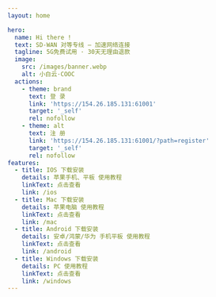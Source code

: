 ```yaml
---
layout: home

hero:
  name: Hi there !
  text: SD-WAN 对等专线 — 加速网络连接
  tagline: 5G免费试用 · 30天无理由退款
  image:
    src: /images/banner.webp
    alt: 小白云·COOC
  actions:
    - theme: brand
      text: 登 录
      link: 'https://154.26.185.131:61001'
      target: '_self'
      rel: nofollow
    - theme: alt
      text: 注 册
      link: 'https://154.26.185.131:61001/?path=register'
      target: '_self'
      rel: nofollow
features:
  - title: IOS 下载安装
    details: 苹果手机、平板 使用教程
    linkText: 点击查看
    link: /ios
  - title: Mac 下载安装
    details: 苹果电脑 使用教程
    linkText: 点击查看
    link: /mac
  - title: Android 下载安装
    details: 安卓/鸿蒙/华为 手机平板 使用教程
    linkText: 点击查看
    link: /android
  - title: Windows 下载安装
    details: PC 使用教程
    linkText: 点击查看
    link: /windows
---
```



<Support />

<script setup>
import Notification from './components/notification.vue';
import Steps from './components/steps.vue';
</script>

<Notification />
<Steps />